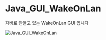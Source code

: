 # Java_GUI_WakeOnLan

자바로 만들고 있는 WakeOnLan GUI 입니다

![Java_GUI_WakeOnLan](https://user-images.githubusercontent.com/45617447/99146552-90cd1a80-26bc-11eb-9960-462a5ced6d13.jpg)

